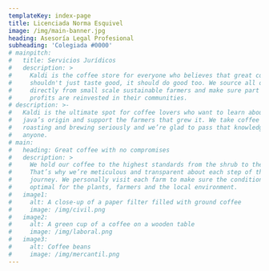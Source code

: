 ```yaml
---
templateKey: index-page
title: Licenciada Norma Esquivel
image: /img/main-banner.jpg
heading: Asesoría Legal Profesional
subheading: 'Colegiada #0000'
# mainpitch:
#   title: Servicios Jurídicos
#   description: >
#     Kaldi is the coffee store for everyone who believes that great coffee
#     shouldn't just taste good, it should do good too. We source all of our beans
#     directly from small scale sustainable farmers and make sure part of the
#     profits are reinvested in their communities.
# description: >-
#   Kaldi is the ultimate spot for coffee lovers who want to learn about their
#   java’s origin and support the farmers that grew it. We take coffee production,
#   roasting and brewing seriously and we’re glad to pass that knowledge to
#   anyone.
# main:
#   heading: Great coffee with no compromises
#   description: >
#     We hold our coffee to the highest standards from the shrub to the cup.
#     That’s why we’re meticulous and transparent about each step of the coffee’s
#     journey. We personally visit each farm to make sure the conditions are
#     optimal for the plants, farmers and the local environment.
#   image1:
#     alt: A close-up of a paper filter filled with ground coffee
#     image: /img/civil.png
#   image2:
#     alt: A green cup of a coffee on a wooden table
#     image: /img/laboral.png
#   image3:
#     alt: Coffee beans
#     image: /img/mercantil.png
---
```



